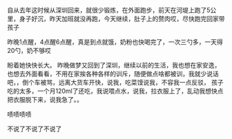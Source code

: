 自从去年这时候从深圳回来，就很少锻炼，在外面跑步，前天在河堤上跑了5公里，身子好沉，昨天加班就没再跑，今天继续，肚子上的赘肉哎，尽快跑完回家带孩子

昨晚1点醒，4点醒6点醒，真是到点就饿，奶粉也快喝完了，一次三勺多，一天得20勺，奶不够哎

盼着她快快长大。
昨晚做梦又回到了深圳，继续以前的生活，我也想在家安逸，也想去外面看看，不用在家挨各种各样的训斥，随便做点啥都被训，我就少说话吧，，倒个车被骂，远离大货车开快，说我，吃菜馍说我，不容我一点反驳，
孩子吃的太多，一个月120ml了还吃，我说喂点水，说我，拉衣服上了，乱动我想快点把衣服脱下来，说我急了。。

啧啧啧啧

不说了不说了不说了
